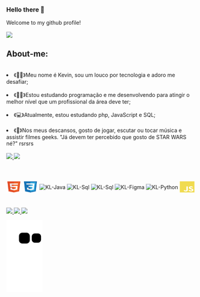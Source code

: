 ### Hello there 👋

Welcome to my github profile!

<div>
  <img align="center" height="300em" src="https://media.giphy.com/media/Nx0rz3jtxtEre/giphy.gif"/>
</div>
<h2> About-me: </h2><br>
<li> 《👨‍💻》Meu nome é Kevin, sou um louco por tecnologia e adoro me desafiar; </li><br>
<li> 《👨‍🎓》Estou estudando programação e me desenvolvendo para atingir o melhor nível que um profissional da área deve ter; </li><br>
<li> 《💻》Atualmente, estou estudando php, JavaScript e SQL; </li><br>
<li> 《🖖》Nos meus descansos, gosto de jogar, escutar ou tocar música e assistir filmes geeks. "Já devem ter percebido que gosto de STAR WARS né?" rsrsrs </li><br>
<div>
 <a href="https://github.com/MariaEduardaLeal">
   <img height="180em" src="https://github-readme-stats.vercel.app/api?username=MrKevin284&show_icons=true&theme=radical"/>
   <img height="180em" src="https://github-readme-stats.vercel.app/api/top-langs/?username=MrKevin284&show_icons=true&theme=radical"/>
 </a>
</div>
<h1> </h1>
<div style="display: inline_block"><br>
  <img align="center" alt="KL-HTML" height="30" width="40" src="https://raw.githubusercontent.com/devicons/devicon/master/icons/html5/html5-original.svg">
  <img align="center" alt="KL-CSS" height="30" width="40" src="https://raw.githubusercontent.com/devicons/devicon/master/icons/css3/css3-original.svg">
  <img align="center" alt="KL-Java" height="50" src="https://cdn.jsdelivr.net/gh/devicons/devicon/icons/java/java-original-wordmark.svg">
  <img align="center" alt="KL-Sql" height="50" width="40" src="https://cdn.jsdelivr.net/gh/devicons/devicon/icons/mysql/mysql-original.svg">
  <img align="center" alt="KL-Sql" height="50" width="40" src="https://cdn.jsdelivr.net/gh/devicons/devicon/icons/php/php-original.svg" />
  <img align="center" alt="KL-Figma" height="50" width="40" src="https://cdn.jsdelivr.net/gh/devicons/devicon/icons/figma/figma-original.svg"/>
  <img align="center" alt="KL-Python" height="40" width="50" src="https://cdn.jsdelivr.net/gh/devicons/devicon/icons/python/python-original-wordmark.svg" /> 
  <img align="center" alt="KL-Js" height="30" width="40" src="https://raw.githubusercontent.com/devicons/devicon/master/icons/javascript/javascript-plain.svg">
  
</div>
<h1> </h1>
<div>
 <a href="mailto:kevin.lucas284sz@gmail.com" target="_blank">
   <img src="https://img.shields.io/badge/Gmail-D14836?style=for-the-badge&logo=gmail&logoColor=white" target="_blank">
 </a>
 <a href="https://www.linkedin.com/in/kevin-souza-471791236/" target="_blank">
   <img src="https://img.shields.io/badge/-LinkedIn-%230077B5?style=for-the-badge&logo=linkedin&logoColor=white" target="_blank">
 </a>
 <a href="https://www.instagram.com/kevin.l284/?hl=pt-br" target="_blank"><img src="https://img.shields.io/badge/-Instagram-%23E4405F?style=for-the-badge&logo=instagram&logoColor=white" target="_blank">
 </a>
  
 ![Snake animation](https://github.com/rafaballerini/rafaballerini/blob/output/github-contribution-grid-snake.svg)

</div>
